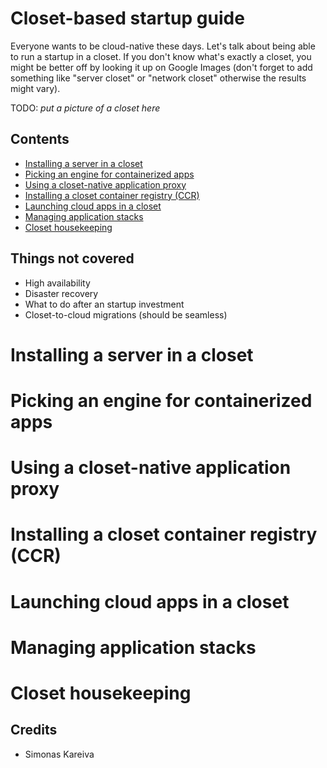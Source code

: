 # Closet-based startup guide

Everyone wants to be cloud-native these days. Let's talk about being able to run a startup in a closet. 
If you don't know what's exactly a closet, you might be better off by looking it up on Google Images
(don't forget to add something like "server closet" or "network closet" otherwise the results might vary).

TODO: _put a picture of a closet here_

## Contents

* [Installing a server in a closet](#Installing-a-server-in-a-closet)
* [Picking an engine for containerized apps](#Picking-an-engine-for-containerized-apps)
* [Using a closet-native application proxy](#Using-a-closet-native-application-proxy)
* [Installing a closet container registry (CCR)](#Installing-a-closet-container-registry-(CCR))
* [Launching cloud apps in a closet](#Launching-cloud-apps-in-a-closet)
* [Managing application stacks](#Managing-application-stacks)
* [Closet housekeeping](#Closet-housekeeping)

## Things not covered

* High availability
* Disaster recovery
* What to do after an startup investment
* Closet-to-cloud migrations (should be seamless)

# Installing a server in a closet

# Picking an engine for containerized apps

# Using a closet-native application proxy

# Installing a closet container registry (CCR)

# Launching cloud apps in a closet

# Managing application stacks

# Closet housekeeping

## Credits

* Simonas Kareiva
